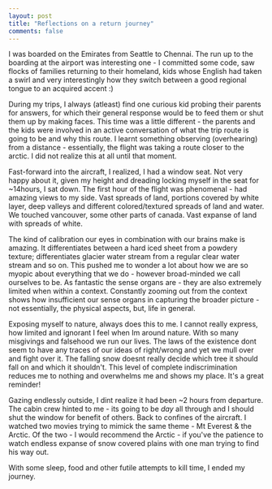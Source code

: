 ```yaml
---
layout: post
title: "Reflections on a return journey"
comments: false
---
```


I was boarded on the Emirates from Seattle to Chennai. The run up to the boarding at the airport was interesting one - I committed some code, saw flocks of families returning to their homeland, kids whose English had taken a swirl and very interestingly how they switch between a good regional tongue to an acquired accent :) 

During my trips, I always (atleast) find one curious kid probing their parents for answers, for which their general response would be to feed them or shut them up by making faces. This time was a little different - the parents and the kids were involved in an active conversation of what the trip route is going to be and why this route. I learnt something observing (overhearing) from a distance - essentially, the flight was taking a route closer to the arctic. I did not realize this at all until that moment.

Fast-forward into the aircraft, I realized, I had a window seat. Not very happy about it, given my height and dreading locking myself in the seat for ~14hours, I sat down. The first hour of the flight was phenomenal - had amazing views to my side. Vast spreads of land, portions covered by white layer, deep valleys and different colored/textured spreads of land and water. We touched vancouver, some other parts of canada. Vast expanse of land with spreads of white. 

The kind of calibration our eyes in combination with our brains make is amazing. It differentiates between a hard iced sheet from a powdery texture; differentiates glacier water stream from a regular clear water stream and so on. This pushed me to wonder a lot about how we are so myopic about everything that we do - however broad-minded we call ourselves to be. As fantastic the sense organs are - they are also extremely limited when within a context. Constantly zooming out from the context shows how insufficient our sense organs in capturing the broader picture - not essentially, the physical aspects, but, life in general. 

Exposing myself to nature, always does this to me. I cannot really express, how limited and ignorant I feel when Im around nature. With so many misgivings and falsehood we run our lives. The laws of the existence dont seem to have any traces of our ideas of right/wrong and yet we mull over and fight over it. The falling snow doesnt really decide which tree it should fall on and which it shouldn't. This level of complete indiscrimination reduces me to nothing and overwhelms me and shows my place. It's a great reminder!

Gazing endlessly outside, I dint realize it had been ~2 hours from departure. The cabin crew hinted to me - its going to be *day* all through and I should shut the window for benefit of others. Back to confines of the aircraft. I watched two movies trying to mimick the same theme - Mt Everest & the Arctic. Of the two - I would recommend the Arctic - if you've the patience to watch endless expanse of snow covered plains with one man trying to find his way out. 

With some sleep, food and other futile attempts to kill time, I ended my journey.


